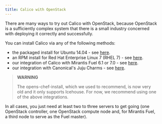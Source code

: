 ```yaml
---
title: Calico with OpenStack
---
```


There are many ways to try out Calico with OpenStack, because OpenStack
is a sufficiently complex system that there is a small industry
concerned with deploying it correctly and successfully.

You can install Calico via any of the following methods:

-   the packaged install for Ubuntu 14.04 - see [here]({{site.url}}/getting-started/openstack/installation/ubuntu).
-   an RPM install for Red Hat Enterprise Linux 7 (RHEL 7) - see [here]({{site.url}}/getting-started/openstack/installation/redhat).
-   our integration of Calico with Mirantis Fuel 6.1 or 7.0 - see
    [here]({{site.url}}/getting-started/openstack/installation/fuel).
-   our integration with Canonical's Juju Charms - see
    [here]({{site.url}}/getting-started/openstack/installation/juju).

> **WARNING**
>
> The opens-chef-install, which we used to recommend,
> is now very old and it only supports Icehouse. For now, we
> recommend using one of the above integrations.
>

In all cases, you just need at least two to three servers to get going
(one OpenStack controller, one OpenStack compute node and, for Mirantis
Fuel, a third node to serve as the Fuel master).
